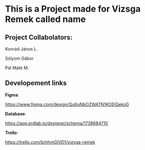 # This is a Project made for Vizsga Remek called name

## Project Collabolators:

Konrád János L.

Sólyom Gábor

Pál Máté M.

## Developement links
**__Figma__**:

https://www.figma.com/design/Qu6oNbOZWATN1KOElQekoG

**__Database__**:

https://app.erdlab.io/designer/schema/1738684710

**__Trello__**:

https://trello.com/b/nhmGIVD1/vizsga-remek
